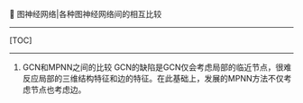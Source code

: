 👏 图神经网络|各种图神经网络间的相互比较

---
[TOC]

---
1. GCN和MPNN之间的比较
GCN的缺陷是GCN仅会考虑局部的临近节点，很难反应局部的三维结构特征和边的特征。在此基础上，发展的MPNN方法不仅考虑节点也考虑边。